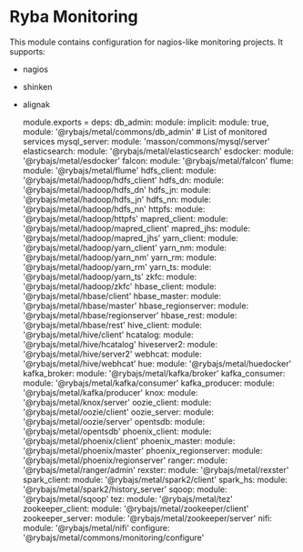 
# Ryba Monitoring

This module contains configuration for nagios-like monitoring projects.
It supports:
* nagios   
* shinken   
* alignak   

    module.exports =
      deps:
        db_admin: module: implicit: module: true, module: '@rybajs/metal/commons/db_admin'
        # List of monitored services
        mysql_server: module: 'masson/commons/mysql/server'
        elasticsearch: module: '@rybajs/metal/elasticsearch'
        esdocker: module: '@rybajs/metal/esdocker'
        falcon: module: '@rybajs/metal/falcon'
        flume: module: '@rybajs/metal/flume'
        hdfs_client: module: '@rybajs/metal/hadoop/hdfs_client'
        hdfs_dn: module: '@rybajs/metal/hadoop/hdfs_dn'
        hdfs_jn: module: '@rybajs/metal/hadoop/hdfs_jn'
        hdfs_nn: module: '@rybajs/metal/hadoop/hdfs_nn'
        httpfs: module: '@rybajs/metal/hadoop/httpfs'
        mapred_client: module: '@rybajs/metal/hadoop/mapred_client'
        mapred_jhs: module: '@rybajs/metal/hadoop/mapred_jhs'
        yarn_client: module: '@rybajs/metal/hadoop/yarn_client'
        yarn_nm: module: '@rybajs/metal/hadoop/yarn_nm'
        yarn_rm: module: '@rybajs/metal/hadoop/yarn_rm'
        yarn_ts: module: '@rybajs/metal/hadoop/yarn_ts'
        zkfc: module: '@rybajs/metal/hadoop/zkfc'
        hbase_client: module: '@rybajs/metal/hbase/client'
        hbase_master: module: '@rybajs/metal/hbase/master'
        hbase_regionserver: module: '@rybajs/metal/hbase/regionserver'
        hbase_rest: module: '@rybajs/metal/hbase/rest'
        hive_client: module: '@rybajs/metal/hive/client'
        hcatalog: module: '@rybajs/metal/hive/hcatalog'
        hiveserver2: module: '@rybajs/metal/hive/server2'
        webhcat: module: '@rybajs/metal/hive/webhcat'
        hue: module: '@rybajs/metal/huedocker'
        kafka_broker: module: '@rybajs/metal/kafka/broker'
        kafka_consumer: module: '@rybajs/metal/kafka/consumer'
        kafka_producer: module: '@rybajs/metal/kafka/producer'
        knox: module: '@rybajs/metal/knox/server'
        oozie_client: module: '@rybajs/metal/oozie/client'
        oozie_server: module: '@rybajs/metal/oozie/server'
        opentsdb: module: '@rybajs/metal/opentsdb'
        phoenix_client: module: '@rybajs/metal/phoenix/client'
        phoenix_master: module: '@rybajs/metal/phoenix/master'
        phoenix_regionserver: module: '@rybajs/metal/phoenix/regionserver'
        ranger: module: '@rybajs/metal/ranger/admin'
        rexster: module: '@rybajs/metal/rexster'
        spark_client: module: '@rybajs/metal/spark2/client'
        spark_hs: module: '@rybajs/metal/spark2/history_server'
        sqoop: module: '@rybajs/metal/sqoop'
        tez: module: '@rybajs/metal/tez'
        zookeeper_client: module: '@rybajs/metal/zookeeper/client'
        zookeeper_server: module: '@rybajs/metal/zookeeper/server'
        nifi: module: '@rybajs/metal/nifi'
      configure: '@rybajs/metal/commons/monitoring/configure'
